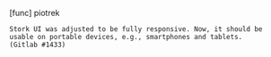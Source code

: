 [func] piotrek

    Stork UI was adjusted to be fully responsive. Now, it should be
    usable on portable devices, e.g., smartphones and tablets.
    (Gitlab #1433)
